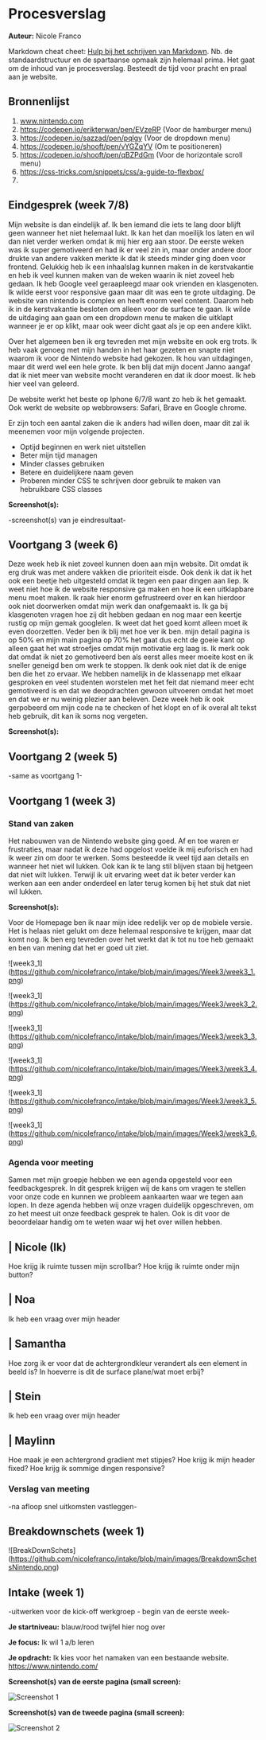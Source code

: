 # Procesverslag
**Auteur:** Nicole Franco

Markdown cheat cheet: [Hulp bij het schrijven van Markdown](https://github.com/adam-p/markdown-here/wiki/Markdown-Cheatsheet). Nb. de standaardstructuur en de spartaanse opmaak zijn helemaal prima. Het gaat om de inhoud van je procesverslag. Besteedt de tijd voor pracht en praal aan je website.



## Bronnenlijst
1. www.nintendo.com
2. https://codepen.io/erikterwan/pen/EVzeRP (Voor de hamburger menu)
3. https://codepen.io/sazzad/pen/pqlgy (Voor de dropdown menu)
4. https://codepen.io/shooft/pen/vYGZqYV (Om te positioneren)
5. https://codepen.io/shooft/pen/qBZPdGm (Voor de horizontale scroll menu)
6. https://css-tricks.com/snippets/css/a-guide-to-flexbox/
7. 

## Eindgesprek (week 7/8)

Mijn website is dan eindelijk af. Ik ben iemand die iets te lang door blijft geen wanneer het niet helemaal lukt. Ik kan het dan moeilijk los laten en wil dan niet verder werken omdat ik mij hier erg aan stoor. De eerste weken was ik super gemotiveerd en had ik er veel zin in, maar onder andere door drukte van andere vakken merkte ik dat ik steeds minder ging doen voor frontend. Gelukkig heb ik een inhaalslag kunnen maken in de kerstvakantie en heb ik veel kunnen maken van de weken waarin ik niet zoveel heb gedaan. Ik heb Google veel geraapleegd maar ook vrienden en klasgenoten. Ik wilde eerst voor responsive gaan maar dit was een te grote uitdaging. De website van nintendo is complex en heeft enorm veel content. Daarom heb ik in de kerstvakantie besloten om alleen voor de surface te gaan. Ik wilde de uitdaging aan gaan om een dropdown menu te maken die uitklapt wanneer je er op klikt, maar ook weer dicht gaat als je op een andere klikt. 

Over het algemeen ben ik erg tevreden met mijn website en ook erg trots. Ik heb vaak genoeg met mijn handen in het haar gezeten en snapte niet waarom ik voor de Nintendo website had gekozen. Ik hou van uitdagingen, maar dit werd wel een hele grote. Ik ben blij dat mijn docent Janno aangaf dat ik niet meer van website mocht veranderen en dat ik door moest. Ik heb hier veel van geleerd. 

De website werkt het beste op Iphone 6/7/8 want zo heb ik het gemaakt. Ook werkt de website op webbrowsers: Safari, Brave en Google chrome. 

Er zijn toch een aantal zaken die ik anders had willen doen, maar dit zal ik meenemen voor mijn volgende projecten.

- Optijd beginnen en werk niet uitstellen 
- Beter mijn tijd managen
- Minder classes gebruiken
- Betere en duidelijkere naam geven
- Proberen minder CSS te schrijven door gebruik te maken van hebruikbare CSS classes

**Screenshot(s):**

-screenshot(s) van je eindresultaat-



## Voortgang 3 (week 6)

Deze week heb ik niet zoveel kunnen doen aan mijn website. Dit omdat ik erg druk was met andere vakken die prioriteit eisde. Ook denk ik dat ik het ook een beetje heb uitgesteld omdat ik tegen een paar dingen aan liep. Ik weet niet hoe ik de website responsive ga maken en hoe ik een uitklapbare menu moet maken. Ik raak hier enorm gefrustreerd over en kan hierdoor ook niet doorwerken omdat mijn werk dan onafgemaakt is. Ik ga bij klasgenoten vragen hoe zij dit hebben gedaan en nog maar een keertje rustig op mijn gemak googlelen. Ik weet dat het goed komt alleen moet ik even doorzetten. Veder ben ik blij met hoe ver ik ben. mijn detail pagina is op 50% en mijn main pagina op 70% het gaat dus echt de goeie kant op alleen gaat het wat stroefjes omdat mijn motivatie erg laag is. 
Ik merk ook dat omdat ik niet zo gemotiveerd ben als eerst alles meer moeite kost en ik sneller geneigd ben om werk te stoppen. Ik denk ook niet dat ik de enige ben die het zo ervaar. We hebben namelijk in de klassenapp met elkaar gesproken en veel studenten worstelen met het feit dat niemand meer echt gemotiveerd is en dat we deopdrachten gewoon uitvoeren omdat het moet en dat we er nu weinig plezier aan beleven. 
Deze week heb ik ook gerpobeerd om mijn code na te checken of het klopt en of ik overal alt tekst heb gebruik, dit kan ik soms nog vergeten.


**Screenshot(s):**





## Voortgang 2 (week 5)

-same as voortgang 1-



## Voortgang 1 (week 3)

### Stand van zaken

Het nabouwen van de Nintendo website ging goed. Af en toe waren er frustraties, maar nadat ik deze had opgelost voelde ik mij euforisch en had ik weer zin om door te werken. Soms besteedde ik veel tijd aan details en wanneer het niet wil lukken. Ook kan ik te lang stil blijven staan bij hetgeen dat niet wilt lukken. Terwijl ik uit ervaring weet dat ik beter verder kan werken aan een ander onderdeel en later terug komen bij het stuk dat niet wil lukken. 

**Screenshot(s):**

Voor de Homepage ben ik naar mijn idee redelijk ver op de mobiele versie. Het is helaas niet gelukt om deze helemaal responsive te krijgen, maar dat komt nog. Ik ben erg tevreden over het werkt dat ik tot nu toe heb gemaakt en ben van mening dat het er goed uit ziet.

![week3_1] (https://github.com/nicolefranco/intake/blob/main/images/Week3/week3_1.png)

![week3_1] (https://github.com/nicolefranco/intake/blob/main/images/Week3/week3_2.png)

![week3_1] (https://github.com/nicolefranco/intake/blob/main/images/Week3/week3_3.png)

![week3_1] (https://github.com/nicolefranco/intake/blob/main/images/Week3/week3_4.png)

![week3_1] (https://github.com/nicolefranco/intake/blob/main/images/Week3/week3_5.png)

![week3_1] (https://github.com/nicolefranco/intake/blob/main/images/Week3/week3_6.png)

### Agenda voor meeting

Samen met mijn groepje hebben we een agenda opgesteld voor een feedbackgesprek. In dit gesprek krijgen wij de kans om vragen te stellen voor onze code en kunnen we probleem aankaarten waar we tegen aan lopen. In deze agenda hebben wij onze vragen duidelijk opgeschreven, om zo het meest uit onze feedback gesprek te halen. Ook is dit voor de beoordelaar handig om te weten waar wij het over willen hebben.

| Nicole (Ik)      
 ---                   
  Hoe krijg ik ruimte tussen mijn scrollbar?
  Hoe  krijg ik ruimte onder mijn button?

| Noa   
 ---
 Ik heb een vraag over mijn header

| Samantha
 ---
 Hoe zorg ik er voor dat de achtergrondkleur verandert als een element in beeld is?
 In hoeverre is dit de  surface plane/wat moet erbij?

 | Stein
 ---
 Ik heb een vraag over mijn header

| Maylinn
 ---
 Hoe maak je een achtergrond gradient met stipjes?
 Hoe krijg ik mijn header fixed?
 Hoe krijg ik sommige dingen responsive?

### Verslag van meeting

-na afloop snel uitkomsten vastleggen-



## Breakdownschets (week 1)

![BreakDownSchets] (https://github.com/nicolefranco/intake/blob/main/images/BreakdownSchetsNintendo.png)



## Intake (week 1)
-uitwerken voor de kick-off werkgroep - begin van de eerste week-

**Je startniveau:** blauw/rood twijfel hier nog over

**Je focus:** Ik wil 1 a/b leren

**Je opdracht:** Ik kies voor het namaken van een bestaande website. https://www.nintendo.com/

**Screenshot(s) van de eerste pagina (small screen):**

![Screenshot 1](https://github.com/nicolefranco/intake/blob/main/images/ScreenshotNintendo1.png)

**Screenshot(s) van de tweede pagina (small screen):**

![Screenshot 2](https://github.com/nicolefranco/intake/blob/main/images/ScreenshotNintendo2.png)
